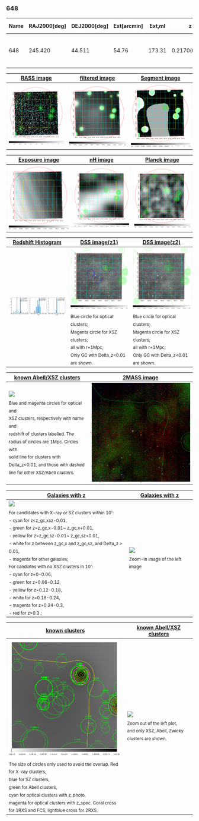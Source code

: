 <div STYLE="page-break-after: always;"></div>

### 648

|Name|RAJ2000[deg]|DEJ2000[deg] |Ext[arcmin]| Ext,ml | z | z_src| C|GC(XSZ,Delta_z<0.01)| GC(OPT,Delta_z<0.01)|GC| R_sig[arcmin] | R500[arcmin] | R500[Mpc]| CRsig[c/s] | CR500[c/s] |L500[1E44 erg/s]|F500[1E-12 erg/s/cm^2]| M500[1E14 Msun]|Tx[keV]|Cnt_sig|Beta|Rc[arcmin]|Comment|Alias|
|---|---|---|---|---|---|------|---|--------|---------|----------|---|---|---|---|---|---|---|---|---|---|---|---|---|---|
|648| 245.420| 44.511| 54.76| 173.31| 0.2170(0.005)| z1, z_opt| S| -| N| C, F20, N, SPI, W| 29.144| 5.372| 1.133| 0.185(0.059)| 0.163(0.052)| 4.771(15.597)| 3.458(11.304)| 5.14(7.95)| 6.31(6.24)| 239.4| 0.504(-0.004+0.008)| 5.267(-0.215+0.412)| -| t703|

|[RASS image](../image/648/648_img.pdf)|[filtered image](../image/648/648_fil.pdf)|[Segment image](../image/648/648_seg.pdf)|
|-------------------|--------------------|-------------------|
| <img src="../image/648/648_img.png" width="300">  | <img src="../image/648/648_fil.png" width="300">   | <img src="../image/648/648_seg.png" width="300">  |

|[Exposure image](../image/648/648_mex.pdf)| [nH image](../image/648/648_nh.pdf)| [Planck image](../image/648/648_p.pdf)|
|-------------------|--------------------|-------------------|
|<img src="../image/648/648_mex.png" width="300">   | <img src="../image/648/648_nh.png" width="300">    | <img src="../image/648/648_p.png" width="300"> |

|[Redshift Histogram](../image/648/648_zg.pdf) | [DSS image(z1)](../image/648/648_dss_z1.pdf)      |  [DSS image(z2)](../image/648/648_dss_z2.pdf)    |
|-------------------|--------------------|-------------------|
|<img src="../image/648/648_zg.png" width="300"> |<img src="../image/648/648_dss_z1.png" width="300"> <sub><br>Blue circle for optical clusters; <br>Magenta circle for XSZ clusters; <br>all with r=1Mpc; <br>Only GC with Delta_z<0.01 are shown. </sub>| <img src="../image/648/648_dss_z2.png" width="300"><sub><br>Blue circle for optical clusters; <br>Magenta circle for XSZ clusters; <br>all with r=1Mpc; <br>Only GC with Delta_z<0.01 are shown. </sub> |

|[known Abell/XSZ clusters](../image/648/648_m.pdf) | [2MASS image](../image/648/648_2mass.pdf)      |
|-------------------|-------------------|
|<img src=../image/648/648_m.png width="300"> <br><sub>Blue and magenta circles for optical and <br>XSZ clusters, respectively with name and <br>redshift of clusters labelled. The <br>radius of circles are 1Mpc. Circles with <br>solid line for clusters with <br>Delta_z<0.01, and those with dashed <br>line for other XSZ/Abell clusters.        </sub>|<img src="../image/648/648_2mass.png" width="300">  |

|[Galaxies with z](../image/648/648_opt_ned.pdf) |[Galaxies with z](../image/648/648_opt_ned_zoom.pdf) |
|-------------------|-------------------|
| <img src=../image/648/648_opt_ned.png width="300"> <br><sub> For candidates with X-ray or SZ clusters within 10': <br> - cyan for z<z_gc,xsz-0.01, <br> - green for z=z_gc,x-0.01~ z_gc,x+0.01, <br> - yellow for z=z_gc,sz-0.01~ z_gc,sz+0.01, <br> - white for z between z_gc,x and z_gc,sz, and Delta_z > 0.01, <br> - magenta for other galaxies; <br>For candiates with no XSZ clusters in 10': <br> - cyan for z=0-0.06, <br> - green for z=0.06-0.12, <br> - yellow for z=0.12-0.18, <br> - white for z=0.18-0.24, <br> - magenta for z=0.24-0.3, <br> - red for z>0.3 ;  </sub>|<img src=../image/648/648_opt_ned_zoom.png width="300">  <br><sub> Zoom-in image of the left image</sub>|

|[known clusters](../image/648/648_gc.pdf) |[known Abell/XSZ clusters](../image/648/648_gc_large.pdf) |
|-------------------|-------------------|
| <img src=../image/648/648_gc.png width="300"> <br><sub> The size of circles only used to avoid the overlap. Red for X-ray clusters, <br> blue for SZ clusters, <br> green for Abell clusters, <br> cyan for optical clusters with z_photo, <br> magenta for optical clusters with z_spec. Coral cross for 1RXS and FCS, lightblue cross for 2RXS. </sub>|<img src=../image/648/648_gc_large.png width="300"> <br><sub> Zoom out of the left plot, <br> and only XSZ, Abell, Zwicky clusters are shown. </sub> |



